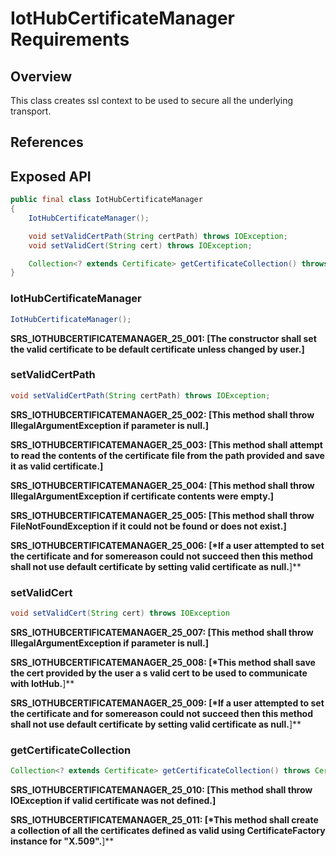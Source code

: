 # IotHubCertificateManager Requirements

## Overview

This class creates ssl context to be used to secure all the underlying transport.

## References

## Exposed API

```java
public final class IotHubCertificateManager
{
    IotHubCertificateManager();

    void setValidCertPath(String certPath) throws IOException;
    void setValidCert(String cert) throws IOException;

    Collection<? extends Certificate> getCertificateCollection() throws CertificateException, IOException;
}
```


### IotHubCertificateManager

```java
IotHubCertificateManager();
```

**SRS_IOTHUBCERTIFICATEMANAGER_25_001: [**The constructor shall set the valid certificate to be default certificate unless changed by user.**]**

### setValidCertPath

```java
void setValidCertPath(String certPath) throws IOException;
```

**SRS_IOTHUBCERTIFICATEMANAGER_25_002: [**This method shall throw IllegalArgumentException if parameter is null.**]**

**SRS_IOTHUBCERTIFICATEMANAGER_25_003: [**This method shall attempt to read the contents of the certificate file from the path provided and save it as valid certificate.**]**

**SRS_IOTHUBCERTIFICATEMANAGER_25_004: [**This method shall throw IllegalArgumentException if certificate contents were empty.**]**

**SRS_IOTHUBCERTIFICATEMANAGER_25_005: [**This method shall throw FileNotFoundException if it could not be found or does not exist.**]**

**SRS_IOTHUBCERTIFICATEMANAGER_25_006: [*If a user attempted to set the certificate and for somereason could not succeed then this method shall not use default certificate by setting valid certificate as null.**]**

### setValidCert

```java
void setValidCert(String cert) throws IOException
```
**SRS_IOTHUBCERTIFICATEMANAGER_25_007: [**This method shall throw IllegalArgumentException if parameter is null.**]**

**SRS_IOTHUBCERTIFICATEMANAGER_25_008: [*This method shall save the cert provided by the user a s valid cert to be used to communicate with IotHub.**]**

**SRS_IOTHUBCERTIFICATEMANAGER_25_009: [*If a user attempted to set the certificate and for somereason could not succeed then this method shall not use default certificate by setting valid certificate as null.**]**

### getCertificateCollection

```java
Collection<? extends Certificate> getCertificateCollection() throws CertificateException, IOException;
```
**SRS_IOTHUBCERTIFICATEMANAGER_25_010: [**This method shall throw IOException if valid certificate was not defined.**]**

**SRS_IOTHUBCERTIFICATEMANAGER_25_011: [*This method shall create a collection of all the certificates defined as valid using CertificateFactory instance for "X.509".**]**
